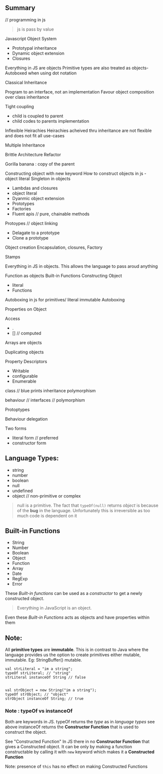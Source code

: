 ## Summary

// programming in js

> js is pass by value

Javascript Object System
  - Prototypal inheritance
  - Dynamic object extension
  - Closures

Everything in JS are objects
Primitive types are also treated as objects- Autoboxed when using dot notation

Classical Inheritance

Program to an interface, not an implementation
Favour object composition over class inheritance

Tight coupling
  - child is coupled to parent
  - child codes to parents implementation

Inflexible Heirachies
Heirachies acheived thru inheritance are not flexible and does not fit all use-cases

Multiple Inheritance

Brittle Architecture
Refactor

Gorilla banana :
copy of the parent


Constructing object with new keyword
How to construct objects in js - object literal
Singleton in objects


- Lambdas and closures
- object literal
- Dyanmic object extension
- Prototypes
- Factories
- Fluent apis // pure, chainable methods


Protoypes // object linking
  - Delagate to a prototype
  - Clone a prototype


Object creation
Encapsulation, closures, Factory

Stamps
























Everything in JS in objects. This allows the language to
pass aroud anything

Function as objects
Built-in Functions
Constructing Object
  - literal
  - Functions

Autoboxing in js for primitives/ literal
immutable
Autoboxing

Properties on Object

Access
- .
- [] // computed

Arrays are objects

Duplicating objects

Property Descriptors
- Writable
- configurable
- Enumerable






class // blue prints
inheritance
polymorphism

behaviour // interfaces // polymorphism




Protoptypes

Behaviour delegation



Two forms
- literal form // preferred
- constructor form

## Language Types:
- string
- number
- boolean
- null
- undefined
- object // non-primitive or complex


> null is a primitive. The fact that `typeOf(null)` returns *object* is because of the **bug** in the language. Unfortunately
this is irreversible as too much code is dependent on it

## Built-in Functions

- String
- Number
- Boolean
- Object
- Function
- Array
- Date
- RegExp
- Error

These *Built-in functions* can be used as a *constructor* to get
a newly constructed object.


> Everything in JavaScript is an object.

Even these *Built-in Functions* acts as objects and have properties within them


## Note:
All **primitive types** are **immutable**. This is in contrast to Java where the language provides
us the option to create primitives either mutable, immutable.
Eg: StringBuffer() mutable.

```
val strLiteral = "im a string";
typeOf strLiteral; // "string"
strLiteral instanceOf String // false


val strObject = new String("im a string");
typeOf strObject; // "object"
strObject instanceOf String; // true

```

### Note : typeOf vs instanceOf
Both are keywords in JS.
typeOf returns the *type* as in *language types* see above
instanceOf returns the **Constructor Function** that is used to
construct the object.

See "Constructed Function"
In JS there in no **Constructor Function** that gives a Constructed object.
It can be only by making a function constructable by calling it
with `new` keyword which makes it a **Constructed Function**

Note: presence of `this` has no effect on making Constructed Functions
